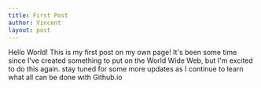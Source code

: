```yaml
---
title: First Post
author: Vincent
layout: post
---
```

Hello World! This is my first post on my own page! It's been some time since I've created something to put on the World Wide Web, but I'm excited to do this again. stay tuned for some more updates as I continue to learn what all can be done with Github.io
